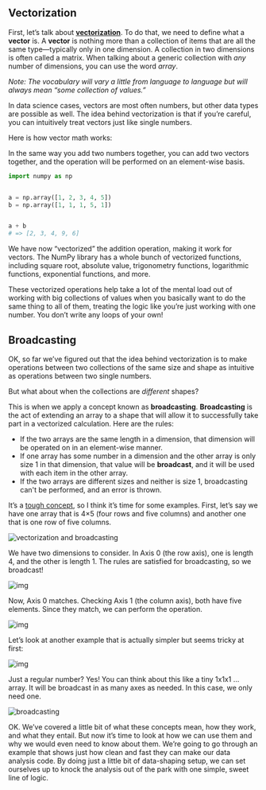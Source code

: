 ## **Vectorization**

First, let’s talk about **[vectorization](https://simpleprogrammer.com/vectorization)**. To do that, we need to define what a **vector** is. A **vector** is nothing more than a collection of items that are all the same type—typically only in one dimension. A collection in two dimensions is often called a matrix. When talking about a generic collection with *any* number of dimensions, you can use the word *array*. 

*Note: The vocabulary will vary a little from language to language but will always mean “some collection of values.”*

In data science cases, vectors are most often numbers, but other data types are possible as well. The idea behind vectorization is that if you’re careful, you can intuitively treat vectors just like single numbers.

Here is how vector math works:

In the same way you add two numbers together, you can add two vectors together, and the operation will be performed on an element-wise basis.

```python
import numpy as np


a = np.array([1, 2, 3, 4, 5])
b = np.array([1, 1, 1, 5, 1])


a + b
# => [2, 3, 4, 9, 6]
```

We have now “vectorized” the addition operation, making it work for vectors. The NumPy library has a whole bunch of vectorized functions, including square root, absolute value, trigonometry functions, logarithmic functions, exponential functions, and more. 

These vectorized operations help take a lot of the mental load out of working with big collections of values when you basically want to do the same thing to all of them, treating the logic like you’re just working with one number. You don’t write any loops of your own!



## **Broadcasting**

OK, so far we’ve figured out that the idea behind vectorization is to make operations between two collections of the same size and shape as intuitive as operations between two single numbers. 

But what about when the collections are *different* shapes? 

This is when we apply a concept known as **broadcasting**. **Broadcasting** is the act of extending an array to a shape that will allow it to successfully take part in a vectorized calculation. Here are the rules:

- If the two arrays are the same length in a dimension, that dimension will be operated on in an element-wise manner. 
- If one array has some number in a dimension and the other array is only size 1 in that dimension, that value will be **broadcast**, and it will be used with each item in the other array. 
- If the two arrays are different sizes and neither is size 1, broadcasting can't be performed, and an error is thrown.

It’s a [tough concept](https://simpleprogrammer.com/data-science), so I think it’s time for some examples. First, let’s say we have one array that is 4×5 (four rows and five columns) and another one that is one row of five columns. 

![vectorization and broadcasting](https://lh4.googleusercontent.com/19MHGxpS8P-1x5Btxrryi1vpNEmreVBmOpiIEeS5R-akCKikE8VUErP0zfGqJat87PH9yFPUVisgAN42Cftm2awUremzUx9w0CGCL7K78xyPzztJ3UUcEI8ghQVV3gnSBDuiF4c)

We have two dimensions to consider. In Axis 0 (the row axis), one is length 4, and the other is length 1. The rules are satisfied for broadcasting, so we broadcast!

![img](https://lh3.googleusercontent.com/JycGkyXqKd8h2fXjegOLXALm98gpwi2vR2LF8oAO3QU5DWZySzNQ77WFRZFx2pAfFy2lv6f-uvVoL0Mvt1lj3XX6iioQowCNWU0-JlduVhAkDF1ySXp_1AuKa5NltJgOzT-199o)

Now, Axis 0 matches. Checking Axis 1 (the column axis), both have five elements. Since they match, we can perform the operation.

![img](https://lh4.googleusercontent.com/vs1lE9Xo6tY-OyfwVRiMqqY9hkLNTSQQ-ZMsyonWnrstkPxX4f9lo0poBAmPmvBARwCYtvMHsJno8rdfy80JsHvKLRBNM-fbgfTsR7PS2rqll-UYF5N6OZmcuJoCfYAA7njPLT0)

Let’s look at another example that is actually simpler but seems tricky at first:

![img](https://lh3.googleusercontent.com/ij8QDNbExigCTwYy2kk9Cn0Ryqt-mRstQQgJkGn4AM2h4wUWiTFOQQBuB3M-0hQAXn0THm47-keUPxrYjj-7YTEpMpcZX3JFHCWDSSpUfDXdVsEEfxNbEyYcK23eOcMSkxBwXxs)

Just a regular number? Yes! You can think about this like a tiny 1x1x1 … array. It will be broadcast in as many axes as needed. In this case, we only need one. 

![broadcasting](https://lh5.googleusercontent.com/IW9CkPcbasCVFSYo0V63Vjc8Pgua1dFWDcA2wBUvmD21dMaX7yJYoWDL4xId91tJgnakcJKkSXevmNNVGrRwtZagl9asbYK_QzmlFtm6qkcDDbnA9tbeMcDqrR3AqGUy2DQpGEo)

OK. We’ve covered a little bit of what these concepts mean, how they work, and what they entail. But now it’s time to look at how we can use them and why we would even need to know about them. We’re going to go through an example that shows just how clean and fast they can make our data analysis code. By doing just a little bit of data-shaping setup, we can set ourselves up to knock the analysis out of the park with one simple, sweet line of logic.
